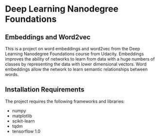 # Deep Learning Nanodegree Foundations

## Embeddings and Word2vec

This is a project on word embeddings and word2vec from the Deep Learning Nanodegree Foundations course from Udacity.
Embeddings improves the ability of networks to learn from data with a huge numbers of classes by representing the data with lower dimensional vectors.
Word embeddings allow the network to learn semantic relationships between words.

## Installation Requirements

The project requires the following frameworks and libraries:

* numpy
* matplotlib
* scikit-learn
* tqdm
* tensorflow 1.0